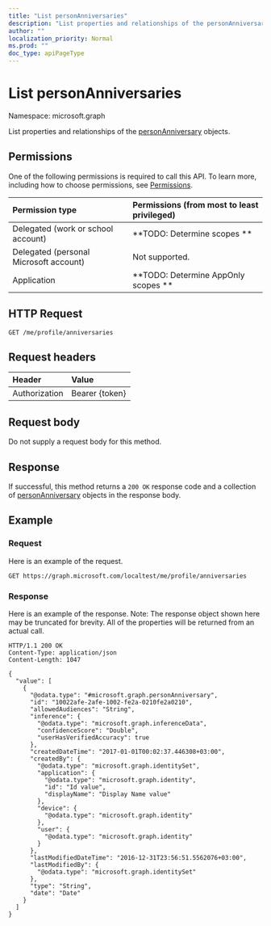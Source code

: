 ```yaml
---
title: "List personAnniversaries"
description: "List properties and relationships of the personAnniversary objects."
author: ""
localization_priority: Normal
ms.prod: ""
doc_type: apiPageType
---
```


# List personAnniversaries

Namespace: microsoft.graph

List properties and relationships of the [personAnniversary](../resources/personanniversary.md) objects.

## Permissions
One of the following permissions is required to call this API. To learn more, including how to choose permissions, see [Permissions](/concepts/permissions-reference.md).

|Permission type|Permissions (from most to least privileged)|
|:---|:---|
|Delegated (work or school account)|**TODO: Determine scopes **|
|Delegated (personal Microsoft account)|Not supported.|
|Application|**TODO: Determine AppOnly scopes **|

## HTTP Request
<!-- {
  "blockType": "ignored"
}
-->
``` http
GET /me/profile/anniversaries
```

## Request headers
|Header|Value|
|:---|:---|
|Authorization|Bearer {token}|

## Request body
Do not supply a request body for this method.

## Response
If successful, this method returns a `200 OK` response code and a collection of [personAnniversary](../resources/personanniversary.md) objects in the response body.

## Example

### Request
Here is an example of the request.
<!-- {
  "blockType": "request",
  "name": "get_personanniversary"
}
-->
``` http
GET https://graph.microsoft.com/localtest/me/profile/anniversaries
```

### Response
Here is an example of the response. Note: The response object shown here may be truncated for brevity. All of the properties will be returned from an actual call.
<!-- {
  "blockType": "response",
  "truncated": true,
  "@odata.type": "collection(microsoft.graph.personanniversary)"
}
-->
``` http
HTTP/1.1 200 OK
Content-Type: application/json
Content-Length: 1047

{
  "value": [
    {
      "@odata.type": "#microsoft.graph.personAnniversary",
      "id": "10022afe-2afe-1002-fe2a-0210fe2a0210",
      "allowedAudiences": "String",
      "inference": {
        "@odata.type": "microsoft.graph.inferenceData",
        "confidenceScore": "Double",
        "userHasVerifiedAccuracy": true
      },
      "createdDateTime": "2017-01-01T00:02:37.446308+03:00",
      "createdBy": {
        "@odata.type": "microsoft.graph.identitySet",
        "application": {
          "@odata.type": "microsoft.graph.identity",
          "id": "Id value",
          "displayName": "Display Name value"
        },
        "device": {
          "@odata.type": "microsoft.graph.identity"
        },
        "user": {
          "@odata.type": "microsoft.graph.identity"
        }
      },
      "lastModifiedDateTime": "2016-12-31T23:56:51.5562076+03:00",
      "lastModifiedBy": {
        "@odata.type": "microsoft.graph.identitySet"
      },
      "type": "String",
      "date": "Date"
    }
  ]
}
```

